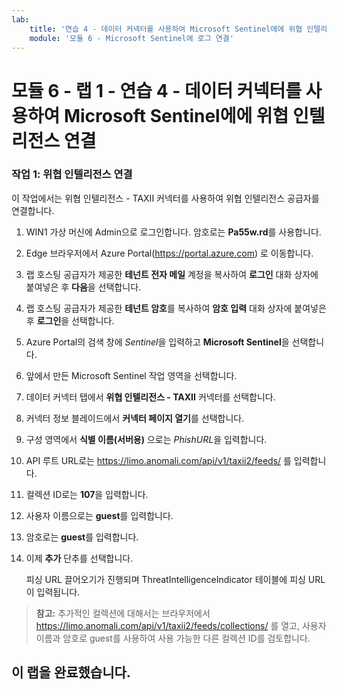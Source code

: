 ```yaml
---
lab:
    title: '연습 4 - 데이터 커넥터를 사용하여 Microsoft Sentinel에에 위협 인텔리전스 연결'
    module: '모듈 6 - Microsoft Sentinel에 로그 연결'
---
```


# 모듈 6 - 랩 1 - 연습 4 - 데이터 커넥터를 사용하여 Microsoft Sentinel에에 위협 인텔리전스 연결


### 작업 1: 위협 인텔리전스 연결

이 작업에서는 위협 인텔리전스 - TAXII 커넥터를 사용하여 위협 인텔리전스 공급자를 연결합니다.

1. WIN1 가상 머신에 Admin으로 로그인합니다. 암호로는 **Pa55w.rd**를 사용합니다.  

2. Edge 브라우저에서 Azure Portal(https://portal.azure.com) 로 이동합니다.

3. 랩 호스팅 공급자가 제공한 **테넌트 전자 메일** 계정을 복사하여 **로그인** 대화 상자에 붙여넣은 후 **다음**을 선택합니다.

4. 랩 호스팅 공급자가 제공한 **테넌트 암호**를 복사하여 **암호 입력** 대화 상자에 붙여넣은 후 **로그인**을 선택합니다.

5. Azure Portal의 검색 창에 *Sentinel*을 입력하고 **Microsoft Sentinel**을 선택합니다.

6. 앞에서 만든 Microsoft Sentinel 작업 영역을 선택합니다.

7. 데이터 커넥터 탭에서 **위협 인텔리전스 - TAXII** 커넥터를 선택합니다.

8. 커넥터 정보 블레이드에서 **커넥터 페이지 열기**를 선택합니다.

9. 구성 영역에서 **식별 이름(서버용)** 으로는 *PhishURL*을 입력합니다.

10. API 루트 URL로는 https://limo.anomali.com/api/v1/taxii2/feeds/ 를 입력합니다.

11. 컬렉션 ID로는 **107**을 입력합니다.

12. 사용자 이름으로는 **guest**를 입력합니다.

13. 암호로는 **guest**를 입력합니다.

14. 이제 **추가** 단추를 선택합니다.  

    피싱 URL 끌어오기가 진행되며 ThreatIntelligenceIndicator 테이블에 피싱 URL이 입력됩니다.

>**참고:** 추가적인 컬렉션에 대해서는 브라우저에서 https://limo.anomali.com/api/v1/taxii2/feeds/collections/ 를 열고, 사용자 이름과 암호로 guest를 사용하여 사용 가능한 다른 컬렉션 ID를 검토합니다.

## 이 랩을 완료했습니다.
